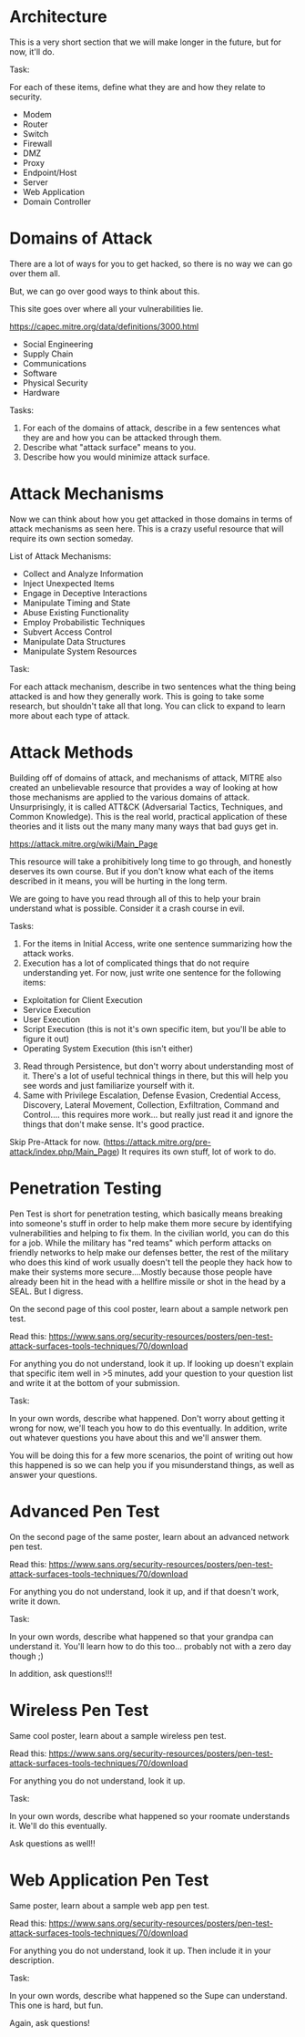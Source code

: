 # Architecture

This is a very short section that we will make longer in the future, but for now, it'll do.

Task: 

For each of these items, define what they are and how they relate to security.

* Modem
* Router
* Switch
* Firewall
* DMZ
* Proxy
* Endpoint/Host
* Server
* Web Application
* Domain Controller

# Domains of Attack
There are a lot of ways for you to get hacked, so there is no way we can go over them all. 

But, we can go over good ways to think about this. 

This site goes over where all your vulnerabilities lie.

https://capec.mitre.org/data/definitions/3000.html

* Social Engineering
* Supply Chain
* Communications
* Software
* Physical Security
* Hardware

Tasks: 

1. For each of the domains of attack, describe in a few sentences what they are and how you can be attacked through them.
2. Describe what "attack surface" means to you.
3. Describe how you would minimize attack surface.

# Attack Mechanisms


Now we can think about how you get attacked in those domains in terms of attack mechanisms as seen here. This is a crazy useful resource that will require its own section someday.

List of Attack Mechanisms:

* Collect and Analyze Information 
* Inject Unexpected Items 
* Engage in Deceptive Interactions 
* Manipulate Timing and State
* Abuse Existing Functionality
* Employ Probabilistic Techniques 
* Subvert Access Control 
* Manipulate Data Structures 
* Manipulate System Resources 

Task: 

For each attack mechanism, describe in two sentences what the thing being attacked is and how they generally work. This is going to take some research, but shouldn't take all that long. You can click to expand to learn more about each type of attack. 

# Attack Methods

Building off of domains of attack, and mechanisms of attack, MITRE also created an unbelievable resource that provides a way of looking at how those mechanisms are applied to the various domains of attack. Unsurprisingly, it is called ATT&CK (Adversarial Tactics, Techniques, and Common Knowledge). This is the real world, practical application of these theories and it lists out the many many many ways that bad guys get in. 

https://attack.mitre.org/wiki/Main_Page

This resource will take a prohibitively long time to go through, and honestly deserves its own course. But if you don't know what each of the items described in it means, you will be hurting in the long term.

We are going to have you read through all of this to help your brain understand what is possible. Consider it a crash course in evil.

Tasks:

1. For the items in Initial Access, write one sentence summarizing how the attack works. 
2. Execution has a lot of complicated things that do not require understanding yet. For now, just write one sentence for the following items:
* Exploitation for Client Execution
* Service Execution
* User Execution
* Script Execution (this is not it's own specific item, but you'll be able to figure it out)
* Operating System Execution (this isn't either)

3. Read through Persistence, but don't worry about understanding most of it. There's a lot of useful technical things in there, but this will help you see words and just familiarize yourself with it.
4. Same with Privilege Escalation, Defense Evasion, Credential Access, Discovery, Lateral Movement, Collection, Exfiltration, Command and Control.... this requires more work... but really just read it and ignore the things that don't make sense. It's good practice. 

Skip Pre-Attack for now. (https://attack.mitre.org/pre-attack/index.php/Main_Page) It requires its own stuff, lot of work to do.

# Penetration Testing

Pen Test is short for penetration testing, which basically means breaking into someone's stuff in order to help make them more secure by identifying vulnerabilities and helping to fix them. In the civilian world, you can do this for a job. While the military has "red teams" which perform attacks on friendly networks to help make our defenses better, the rest of the military who does this kind of work usually doesn't tell the people they hack how to make their systems more secure....Mostly because those people have already been hit in the head with a hellfire missile or shot in the head by a SEAL. But I digress.

On the second page of this cool poster, learn about a sample network pen test.

Read this: https://www.sans.org/security-resources/posters/pen-test-attack-surfaces-tools-techniques/70/download

For anything you do not understand, look it up. If looking up doesn't explain that specific item well in >5 minutes, add your question to your question list and write it at the bottom of your submission.

Task:

In your own words, describe what happened. Don't worry about getting it wrong for now, we'll teach you how to do this eventually. In addition, write out whatever questions you have about this and we'll answer them.

You will be doing this for a few more scenarios, the point of writing out how this happened is so we can help you if you misunderstand things, as well as answer your questions.

# Advanced Pen Test
On the second page of the same poster, learn about an advanced network pen test.

Read this: https://www.sans.org/security-resources/posters/pen-test-attack-surfaces-tools-techniques/70/download

For anything you do not understand, look it up, and if that doesn't work, write it down.

Task:

In your own words, describe what happened so that your grandpa can understand it. You'll learn how to do this too... probably not with a zero day though ;)

In addition, ask questions!!!

# Wireless Pen Test
Same cool poster, learn about a sample wireless pen test.

Read this: https://www.sans.org/security-resources/posters/pen-test-attack-surfaces-tools-techniques/70/download

For anything you do not understand, look it up.

Task:

In your own words, describe what happened so your roomate understands it. We'll do this eventually.

Ask questions as well!!

# Web Application Pen Test

Same poster, learn about a sample web app pen test. 

Read this: https://www.sans.org/security-resources/posters/pen-test-attack-surfaces-tools-techniques/70/download

For anything you do not understand, look it up. Then include it in your description.

Task:

In your own words, describe what happened so the Supe can understand. This one is hard, but fun.

Again, ask questions!


